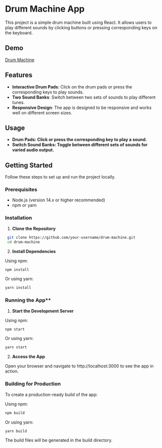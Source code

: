 # Drum Machine App

This project is a simple drum machine built using React. It allows users to play different sounds by clicking buttons or pressing corresponding keys on the keyboard.

## Demo

[Drum Machine](https://ahmed-niyaz.github.io/drum-machine-react-app/)

## Features

- **Interactive Drum Pads**: Click on the drum pads or press the corresponding keys to play sounds.
- **Two Sound Banks**: Switch between two sets of sounds to play different tunes.
- **Responsive Design**: The app is designed to be responsive and works well on different screen sizes.

## Usage

- **Drum Pads: Click or press the corresponding key to play a sound.**
- **Switch Sound Banks: Toggle between different sets of sounds for varied audio output.**

## Getting Started

Follow these steps to set up and run the project locally.

### Prerequisites

- Node.js (version 14.x or higher recommended)
- npm or yarn

### Installation

1. **Clone the Repository**

  ```bash
   git clone https://github.com/your-username/drum-machine.git
   cd drum-machine
   ```
   
2. **Install Dependencies**

  Using npm:

  ```bash
  npm install
  ```
  Or using yarn:

  ```bash
  yarn install
  ```

### Running the App**

1. **Start the Development Server**

Using npm:

  ```bash
  npm start
  ```

Or using yarn:

  ```bash
  yarn start
  ```

2. **Access the App**

Open your browser and navigate to http://localhost:3000 to see the app in action.

### Building for Production
To create a production-ready build of the app:

Using npm:

  ```bash
  npm build
  ```

Or using yarn:

  ```bash
  yarn build
  ```

The build files will be generated in the build directory.
